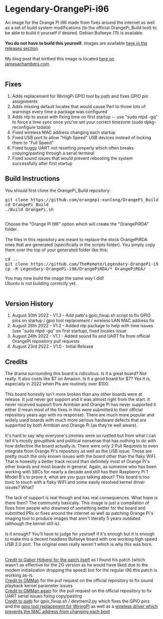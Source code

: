# Legendary-OrangePi-i96
An image for the Orange Pi i96 made from fixes around the internet as well as a set of build system modifications (to the official OrangePi_Build tool) to be able to build it yourself if desired.  Debian Bullseye (11) is available.<br>
<br>
<strong>You do not have to build this yourself.</strong>  Images are available <a href="https://github.com/TheRemote/Legendary-OrangePi-i96/releases">here in the releases section</a>.<br>
<br>
My blog post that birthed this image is located <a href="https://jamesachambers.com/orange-pi-i96-getting-started-guide/">here on jamesachambers.com</a>.<br>
<br>
<h2>Fixes</h2>
<ol>
  <li>Adds replacement for WiringPi GPIO tool by patb and fixes GPIO pin assignments</li>
  <li>Adds missing default locales that would cause Perl to throw lots of warnings every time a package was configured</li>
  <li>Adds ntp to assist with fixing time on first startup -- use "sudo ntpd -gq" to force a time sync once you've set your correct timezone (sudo dpkg-reconfigure tzdata)</li>
  <li>Fixed wireless MAC address changing each startup</li>
  <li>Fixed USB port to allow "High Speed" USB devices instead of locking them to "Full Speed"</li>
  <li>Fixed buggy UART not resetting properly which often breaks copying/pasting through a serial terminal</li>
  <li>Fixed sound issues that would prevent rebooting the system successfully after first startup</li>
</ol>
<h2>Build Instructions</h2>
You should first clone the OrangePi_Build repository:<br>
<pre>git clone https://github.com/orangepi-xunlong/OrangePi_Build.git
cd OrangePi_Build
./Build_OrangePi.sh</pre><br>
Choose the "Orange Pi I96" option which will create the "OrangePiRDA" folder.<br>
<br>
The files in this repository are meant to replace the stock OrangePiRDA ones that are generated (specifically in the scripts folder).  You simply copy them over the top of your generated folder like this:<br>
<pre>cd ..
git clone https://github.com/TheRemote/Legendary-OrangePi-i96.git
cp -R Legendary-OrangePi-i96/OrangePiRDA/* OrangePiRDA/</pre>
You may now build the image the same way I did!<br>
Ubuntu is not building correctly yet.<br>
<br>
<h2>Version History</h2>
<ol>
  <li>August 30th 2022 - V1.3 - Add patb's gpio_fixup.sh script to fix GPIO pins on startup / gpio tool replacement / wireless LAN MAC address fix</li>
  <li>August 26th 2022 - V1.2 - Added ntp package to help with time issues (use "sudo ntpd -gq" on first startup), fixed locales issue</li>
  <li>August 24th 2022 - V1.1 - Added sound fix and UART fix from official OrangePi repository pull requests</li>
  <li>August 23rd 2022 - V1.0 - Initial Release</li>
</ol>
<h2>Credits</h2>
The drama surrounding this board is ridiculous.  Is it a great board?  Not really.  It also costs like $7 on Amazon.  Is it a good board for $7?  Yes it is, especially in 2022 when Pis are routinely over $100.<br><br>
This board honestly isn't more broken than any other boards were at release.  It just never got support and it was almost right from the start.  It never received support from Armbian and Orange Pi has never supported it either (I mean most of the fixes in this were submitted to their official repository years ago with no response).  There are much more popular and widely used boards with much more serious hardware defects that are supported by both Armbian and Orange Pi (as they're well aware).<br><br> 
It's hard to say why everyone's jimmies were so rustled but from what I can tell it's mostly groupthink and political nonsense that has nothing to do with how defective the board actually is.  There were only 2 Pull Requests to even integrate from Orange Pi's repository as well as the USB issue.  Those are pretty much the only known issues with the board other than the flaky WiFI.  That is honestly a better track record than definitely most of Orange Pi's other boards and most boards in general.  Again, as someone who has been working with SBCs for nearly a decade and still has their Raspberry Pi 1 Model B's to prove it, what are you guys talking about?  This board is too toxic to touch with a flaky WiFI and some easily resolved kernel driver issues?  What?<br><br>
The lack of support is real though and has real consequences.  What hope is there then?  The community basically.  This image is just a compilation of fixes from people who dreamed of something better for the board and submitted PRs or fixes around the internet as well as patching Orange Pi's imaging tool to produce images that aren't literally 5 years outdated (although the kernel still is).<br><br>
Is it enough?  You'll have to judge for yourself if it's enough but it is enough to make this a decent headless Bullseye board with one working high speed USB 2.0 port.  The original ones really weren't which is why this was born.<br><br>
<br>
<a href="https://forum.armbian.com/topic/3232-orange-pi-2g-iot/page/6/">Credit to Gabor Hidvegi for the patch itself</a> as I found his patch (which wasn't as effective for the 2G version as he would have liked due to the modem initialization dropping the speed) but for the regular i96 this patch is working as-is.<br>
<a href="https://github.com/orangepi-xunlong/OrangePiRDA_kernel/pull/2">Credit to GMMan</a> for the pull request on the official repository to fix sound playback kernel parameter issues<br>
<a href="https://github.com/orangepi-xunlong/OrangePiRDA_kernel/pull/3">Credit to GMMan again</a> for the pull request on the official repository to fix UART serial issues fixing copy/pasting<br>
<a href="https://wiki.pbeirne.com/patb/i96/src/master/gpio_fixup.sh">Credit to patb</a> for gpio_fixup.sh / devmem2.py which fixes the GPIO pins and the <a href="https://wiki.pbeirne.com/patb/opio">gpio tool replacement for WiringPi</a> as well as a <a href="https://wiki.pbeirne.com/patb/i96/">wireless driver which prevents the MAC address from changing each boot</a><br>